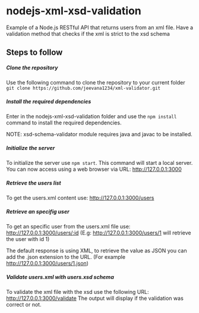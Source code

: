 # nodejs-xml-xsd-validation
Example of a Node.js RESTful API that returns users from an xml file. Have a validation method that checks if the xml is strict to the xsd schema

## Steps to follow

##### Clone the repository
Use the following command to clone the repository to your current folder
`git clone https://github.com/jeevana1234/xml-validator.git`

##### Install the required dependencies
Enter in the nodejs-xml-xsd-validation folder and use the `npm install` command to install the required dependencies.

NOTE: xsd-schema-validator module requires java and javac to be installed.

##### Initialize the server
To initialize the server use `npm start`. This command will start a local server. You can now access using a web browser via URL: http://127.0.0.1:3000

##### Retrieve the users list
To get the users.xml content use:
http://127.0.0.1:3000/users

##### Retrieve an specifig user
To get an specific user from the users.xml file use:
http://127.0.0.1:3000/users/:id (E.g: http://127.0.0.1:3000/users/1 will retrieve the user with id 1)

The default response is using XML, to retrieve the value as JSON you can add the .json extension to the URL. (For example http://127.0.0.1:3000/users/1.json)

##### Validate users.xml with users.xsd schema
To validate the xml file with the xsd use the following URL:
http://127.0.0.1:3000/validate
The output will display if the validation was correct or not.
